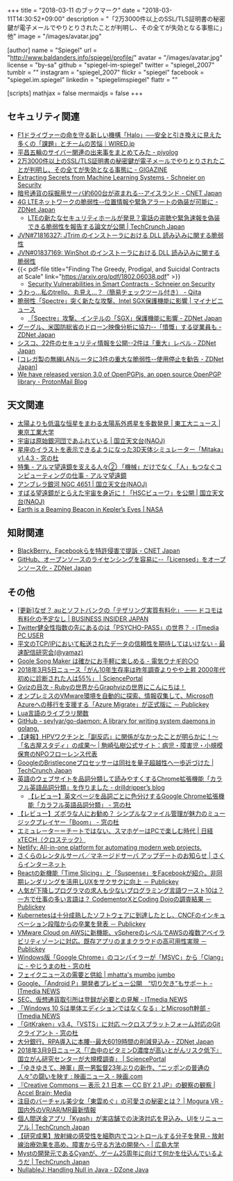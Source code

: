+++
title = "2018-03-11 のブックマーク"
date =  "2018-03-11T14:30:52+09:00"
description = "「2万3000件以上のSSL/TLS証明書の秘密鍵が電子メールでやりとりされたことが判明し、その全てが失効となる事態に」他"
image = "/images/avatar.jpg"

[author]
name      = "Spiegel"
url       = "http://www.baldanders.info/spiegel/profile/"
avatar    = "/images/avatar.jpg"
license   = "by-sa"
github    = "spiegel-im-spiegel"
twitter   = "spiegel_2007"
tumblr    = ""
instagram = "spiegel_2007"
flickr    = "spiegel"
facebook  = "spiegel.im.spiegel"
linkedin  = "spiegelimspiegel"
flattr    = ""

[scripts]
  mathjax = false
  mermaidjs = false
+++

## セキュリティ関連

- [F1ドライヴァーの命を守る新しい機構「Halo」──安全と引き換えに見えた多くの「課題」とチームの苦悩｜WIRED.jp](https://wired.jp/2018/03/02/formula-1-cars-halo/)
- [平昌五輪のサイバー関連の出来事をまとめてみた - piyolog](http://d.hatena.ne.jp/Kango/20180303/1520093984)
- [2万3000件以上のSSL/TLS証明書の秘密鍵が電子メールでやりとりされたことが判明し、その全てが失効となる事態に - GIGAZINE](https://gigazine.net/news/20180304-private-keys-on-emails/)
- [Extracting Secrets from Machine Learning Systems - Schneier on Security](https://www.schneier.com/blog/archives/2018/03/extracting_secr.html)
- [暗号通貨の採掘用サーバ約600台が盗まれる--アイスランド - CNET Japan](https://japan.cnet.com/article/35115662/)
- [4G LTEネットワークの脆弱性--位置情報や緊急アラートの偽装が可能に - ZDNet Japan](https://japan.zdnet.com/article/35115581/)
    - [LTEの新たなセキュリティホールが発見？電話の盗聴や緊急速報を偽装できる脆弱性を報告する論文が公開  |  TechCrunch Japan](http://jp.techcrunch.com/2018/03/05/engadget-lte/)
- [JVN#71816327: JTrim のインストーラにおける DLL 読み込みに関する脆弱性](https://jvn.jp/jp/JVN71816327/)
- [JVN#01837169: WinShot のインストーラにおける DLL 読み込みに関する脆弱性](https://jvn.jp/jp/JVN01837169/)
- {{< pdf-file title="Finding The Greedy, Prodigal, and Suicidal Contracts at Scale" link="https://arxiv.org/pdf/1802.06038.pdf" >}}
    - [Security Vulnerabilities in Smart Contracts - Schneier on Security](https://www.schneier.com/blog/archives/2018/03/security_vulner_13.html)
- [うわっ…私のtrello、丸見え…？（簡易チェックツール付き） - Qiita](https://qiita.com/srai0628/items/e3fb0d2fa59a85248ce6)
- [脆弱性「Spectre」突く新たな攻撃、Intel SGX保護機能に影響 | マイナビニュース](https://news.mynavi.jp/article/20180308-595440/)
    - [「Spectre」攻撃、インテルの「SGX」保護機能に影響 - ZDNet Japan](https://japan.zdnet.com/article/35115578/)
- [グーグル、米国防総省のドローン映像分析に協力--「憤慨」する従業員も - ZDNet Japan](https://japan.zdnet.com/article/35115735/)
- [シスコ、22件のセキュリティ情報を公開--2件は「重大」レベル - ZDNet Japan](https://japan.zdnet.com/article/35115904/)
- [[コレガ製の無線LANルータに3件の重大な脆弱性--使用停止を勧告 - ZDNet Japan](https://japan.zdnet.com/article/35115909/)]
- [We have released version 3.0 of OpenPGPjs, an open source OpenPGP library - ProtonMail Blog](https://protonmail.com/blog/openpgpjs-3-release/)

## 天文関連

- [太陽よりも低温な恒星をまわる太陽系外惑星を多数発見 | 東工大ニュース | 東京工業大学](https://www.titech.ac.jp/news/2018/040657.html)
- [宇宙は原始銀河団であふれている | 国立天文台(NAOJ)](https://www.nao.ac.jp/news/science/2018/20180305-hsc.html)
- [星座のイラストを表示できるようになった3D天体シミュレーター「Mitaka」v1.4.3 - 窓の杜](https://forest.watch.impress.co.jp/docs/news/1110008.html)
- [特集 - アルマ望遠鏡を支える人々② 「機械」だけでなく「人」もつなぐコンピューティングの仕事 - アルマ望遠鏡](https://alma-telescope.jp/column/workingforalma_computing)
- [アンブレラ銀河 NGC 4651 | 国立天文台(NAOJ)](https://www.nao.ac.jp/gallery/weekly/2018/20180306-subaru.html)
- [すばる望遠鏡がとらえた宇宙を身近に！「HSCビューワ」を公開 | 国立天文台(NAOJ)](https://www.nao.ac.jp/news/topics/2018/20180308-hscviewer.html)
- [Earth is a Beaming Beacon in Kepler’s Eyes | NASA](https://www.nasa.gov/image-feature/ames/earth-is-a-beaming-beacon-in-kepler-s-eyes/)

## 知財関連

- [BlackBerry、Facebookらを特許侵害で提訴 - CNET Japan](https://japan.cnet.com/article/35115720/)
- [GitHub、オープンソースのライセンシングを容易に--「Licensed」をオープンソース化 - ZDNet Japan](https://japan.zdnet.com/article/35115802/)

## その他

- [[更新]なぜ？ auとソフトバンクの「テザリング実質有料化」 —— ドコモは有料化の予定なし | BUSINESS INSIDER JAPAN](https://www.businessinsider.jp/post-163168)
- [Twitter健全性指数の先にあるのは「PSYCHO-PASS」の世界？ - ITmedia PC USER](http://www.itmedia.co.jp/pcuser/articles/1803/04/news016.html)
- [平文のTCP/IPにおいて転送されたデータの信頼性を期待してはいけない - 最速配信研究会(@yamaz)](http://yamaz.hatenablog.com/entry/2018/03/03/214221)
- [Goole Song Maker は確かにお手軽に楽しめる - 電気ウナギ的○○](http://blog.netandfield.com/shar/2018/03/goole-song-maker.html)
- [2018年3月5日ニュース「がん10年生存率は昨年調査よりやや上昇 2000年代初めに診断された人は55%」 | SciencePortal](https://scienceportal.jst.go.jp/news/newsflash_review/newsflash/2018/03/20180305_01.html)
- [Gvizの目次 - Rubyの世界からGraphvizの世界にこんにちは！](http://melborne.github.io/2014/02/27/gviz-posts/)
- [オンプレミスのVMware環境を自動的に探索、情報収集して、Microsoft Azureへの移行を支援する「Azure Migrate」が正式版に － Publickey](http://www.publickey1.jp/blog/18/vmwaremicrosoft_azureazure_migrate.html)
- [Lua言語のライブラリ関数](http://www.rtpro.yamaha.co.jp/RT/docs/lua/tutorial/library.html)
- [GitHub - sevlyar/go-daemon: A library for writing system daemons in golang.](https://github.com/sevlyar/go-daemon)
- [【速報】HPVワクチンと「副反応」に関係がなかったことが明らかに！～「名古屋スタディ」の成果～ | 駒崎弘樹公式サイト：病児・障害児・小規模保育のNPOフローレンス代表](https://www.komazaki.net/activity/2018/03/post7556/)
- [GoogleのBristleconeプロセッサーは同社を量子超越性へ一歩近づけた  |  TechCrunch Japan](http://jp.techcrunch.com/2018/03/06/2018-03-05-googles-new-bristlecone-processor-brings-it-one-step-closer-to-quantum-supremacy/)
- [英語のウェブサイトを品詞分類して読みやすくするChrome拡張機能「カラフル英語品詞分類」を作りました - drilldripper’s blog](http://drilldripper.hatenablog.com/entry/2016/07/18/181244)
    - [【レビュー】英文ページを品詞ごとに色分けするGoogle Chrome拡張機能「カラフル英語品詞分類」 - 窓の杜](https://forest.watch.impress.co.jp/docs/review/1110021.html)
- [【レビュー】ズボラな人にお勧め？ シンプルなファイル管理が魅力のミュージックプレイヤー「Boom」 - 窓の杜](https://forest.watch.impress.co.jp/docs/review/1109913.html)
- [エミュレーター＝チートではない、スマホゲーはPCで楽しむ時代 | 日経 xTECH（クロステック）](http://tech.nikkeibp.co.jp/atcl/nxt/column/18/00134/030200021/)
- [Netlify: All-in-one platform for automating modern web projects.](https://www.netlify.com/)
- [さくらのレンタルサーバ／マネージドサーバ アップデートのお知らせ | さくらインターネット](https://www.sakura.ad.jp/news/sakurainfo/newsentry.php?id=1887)
- [Reactの新機能「Time Slicing」と「Suspense」をFacebookが紹介。非同期レンダリングを活用しUXをサクサクに向上 － Publickey](http://www.publickey1.jp/blog/18/facebookreact_16time_slicingsuspenseux.html)
- [人気が下降しプログラマの求人も少ないプログラミング言語ワースト10は？ 一方で仕事の多い言語は？ CodementorXとCoding Dojoの調査結果 － Publickey](http://www.publickey1.jp/blog/18/5_codementorxcoding_dojo.html)
- [Kubernetesは十分成熟したソフトウェアに到達したとし、CNCFのインキュベーション段階からの卒業を発表 － Publickey](http://www.publickey1.jp/blog/18/kubernetescncf.html)
- [VMware Cloud on AWSに新機能、vSphereのレベルでAWSの複数アベイラビリティゾーンに対応。既存アプリのままクラウドの高可用性実現 － Publickey](http://www.publickey1.jp/blog/18/vmware_cloud_on_awsvsphereaws.html)
- [Windows版「Google Chrome」のコンパイラーが「MSVC」から「Clang」に - やじうまの杜 - 窓の杜](https://forest.watch.impress.co.jp/docs/serial/yajiuma/1110338.html)
- [フェイクニュースの需要と供給 | mhatta's mumbo jumbo](http://www.mhatta.org/wp/blog/2018/03/08/supply-and-demand-of-fakenews/)
- [Google、「Android P」開発者プレビュー公開　“切り欠き”もサポート - ITmedia NEWS](http://www.itmedia.co.jp/news/articles/1803/08/news060.html)
- [SEC、仮想通貨取引所は登録が必要との見解 - ITmedia NEWS](http://www.itmedia.co.jp/news/articles/1803/08/news098.html)
- [「Windows 10 Sは単体エディションではなくなる」とMicrosoft幹部 - ITmedia NEWS](http://www.itmedia.co.jp/news/articles/1803/08/news064.html)
- [「GitKraken」v3.4、「VSTS」に対応 ～クロスプラットフォーム対応のGitクライアント - 窓の杜](https://forest.watch.impress.co.jp/docs/news/1110529.html)
- [大分銀行、RPA導入に本腰--最大6019時間の削減見込み - ZDNet Japan](https://japan.zdnet.com/article/35115596/)
- [2018年3月9日ニュース「『血中のビタミンD濃度が高いとがんリスク低下』 国立がん研究センターが大規模調査」 | SciencePortal](https://scienceportal.jst.go.jp/news/newsflash_review/newsflash/2018/03/20180309_01.html)
- [「ゆきゆきて、神軍」原一男監督23年ぶりの新作、“ニッポンの普通の人々”の闘いを映す : 映画ニュース - 映画.com](http://eiga.com/news/20180310/9/)
- [『Creative Commons — 表示 2.1 日本   — CC BY 2.1 JP』の観察の観察 | Accel Brain; Media](https://media.accel-brain.com/agency-operation-chimera0-2018-03-10-creativecommons-org-licenses-by-2-1-jp/)
- [注目のバーチャル美少女「東雲めぐ」の可愛さの秘密とは？ | Mogura VR - 国内外のVR/AR/MR最新情報](http://www.moguravr.com/shinonome-megu/)
- [個人間送金アプリ「Kyash」が実店舗での決済対応を見込み、UIをリニューアル  |  TechCrunch Japan](http://jp.techcrunch.com/2018/03/05/kyash-renews-their-ui/)
- [【研究成果】放射線の感受性を細胞内でコントロールする分子を発見 - 放射線治療効果を高め、障害から守る方法の開発へ - | 広島大学](https://www.hiroshima-u.ac.jp/news/44107)
- [Mystの開発元であるCyanが、ゲーム25周年に向けて何かを仕込んでいるようだ  |  TechCrunch Japan](http://jp.techcrunch.com/2018/03/09/2018-03-08-myst-developer-cyan-teases-something-for-the-groundbreaking-games-25th-birthday/)
- [NullableJ: Handling Null in Java - DZone Java](https://dzone.com/articles/nullablej-handling-null-in-java)
